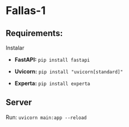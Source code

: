 # Fallas-1

## Requirements:

Instalar

+ **FastAPI:** `pip install fastapi`

+ **Uvicorn:** `pip install "uvicorn[standard]"`

+ **Experta:** `pip install experta`

## Server

Run: `uvicorn main:app --reload`